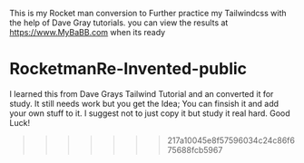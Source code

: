 
This is my Rocket man conversion to Further practice my Tailwindcss with the help of Dave Gray tutorials.
 you can view the results at https://www.MyBaBB.com when its ready
# RocketmanRe-Invented-public
I learned this from Dave Grays Tailwind Tutorial and an converted it for study.
It still needs work but you get the Idea; You can finsish it and add your own stuff to it. I suggest not to just copy it but study it real hard.   Good Luck! 
>>>>>>> 217a10045e8f57596034c24c86f675688fcb5967
